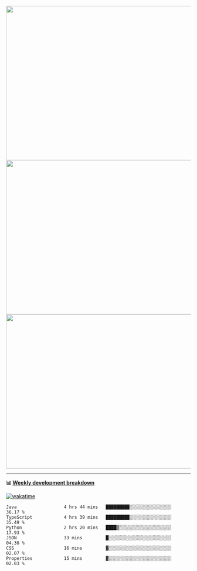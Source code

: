 <p float="left" align="middle"><img src="https://user-images.githubusercontent.com/56089155/195064669-12bd89bb-53c9-44b1-9fd8-993f93f585e1.png" width="600px" height="420px">
<img src="https://user-images.githubusercontent.com/56089155/195064706-c37aa3c8-f669-46c9-abba-1eadcbb910c5.png" width="600px" height="420px">
<img src="https://user-images.githubusercontent.com/56089155/195064753-0de674c7-4fc7-4831-a8a5-402e19cc77be.png" width="600px" height="420px"></p>

<hr />

**📊 [Weekly development breakdown](https://wakatime.com/@Ari24)**

[![wakatime](https://wakatime.com/badge/user/ca34c016-707f-4382-84cf-1823913a1423.svg)](https://wakatime.com/@ca34c016-707f-4382-84cf-1823913a1423)

<!--START_SECTION:waka-->

```text
Java                  4 hrs 44 mins   █████████░░░░░░░░░░░░░░░░   36.17 %
TypeScript            4 hrs 39 mins   █████████░░░░░░░░░░░░░░░░   35.49 %
Python                2 hrs 20 mins   ████▒░░░░░░░░░░░░░░░░░░░░   17.93 %
JSON                  33 mins         █░░░░░░░░░░░░░░░░░░░░░░░░   04.30 %
CSS                   16 mins         ▓░░░░░░░░░░░░░░░░░░░░░░░░   02.07 %
Properties            15 mins         ▓░░░░░░░░░░░░░░░░░░░░░░░░   02.03 %
```

<!--END_SECTION:waka-->
